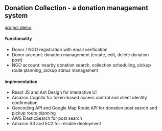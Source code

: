 ## Donation Collection - a donation management system
[project demo](https://www.dropbox.com/s/udrtlcqo12sy3gr/DnDC_compressed.mp4?dl=0)
#### Functionality
- Donor / NGO registration with email verification
- Donor account: donation management (create, edit, delete donation post)
- NGO account: nearby donation search, collection scheduling, pickup route planning, pickup status management

#### Implementation
- React JS and Ant Design for interactive UI
- Amazon Cognito for token-based access control and client identity confirmation
- Geocoding API and Google Map Route API for donation post search and pickup route planning
- AWS ElasticSearch for post search
- Amazon S3 and EC2 for reliable deployment

